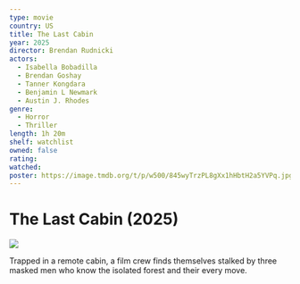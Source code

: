 ```yaml
---
type: movie
country: US
title: The Last Cabin
year: 2025
director: Brendan Rudnicki
actors:
  - Isabella Bobadilla
  - Brendan Goshay
  - Tanner Kongdara
  - Benjamin L Newmark
  - Austin J. Rhodes
genre:
  - Horror
  - Thriller
length: 1h 20m
shelf: watchlist
owned: false
rating:
watched:
poster: https://image.tmdb.org/t/p/w500/845wyTrzPL8gXx1hHbtH2a5YVPq.jpg
---
```


# The Last Cabin (2025)

![](https://image.tmdb.org/t/p/w500/845wyTrzPL8gXx1hHbtH2a5YVPq.jpg)

Trapped in a remote cabin, a film crew finds themselves stalked by three masked men who know the isolated forest and their every move.
